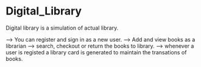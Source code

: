 # Digital_Library

Digital library is a simulation of actual library. 

--> You can register and sign in as a new user.
--> Add and view books as a librarian
--> search, checkout or return the books to library.
--> whenever a user is registed a library card is generated to maintain the transations of books.
